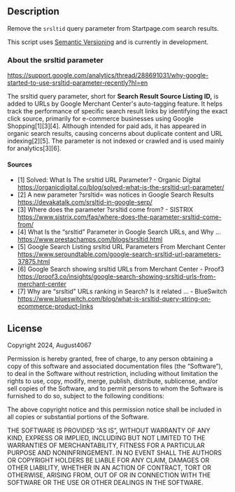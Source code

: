 ## Description

Remove the `srsltid` query parameter from Startpage.com search results.

This script uses [Semantic Versioning](https://semver.org/) and is currently in development.

### About the srsltid parameter

https://support.google.com/analytics/thread/288691031/why-google-started-to-use-srsltid-parameter-recently?hl=en

The srsltid query parameter, short for **Search Result Source Listing ID,** is added to URLs by Google Merchant Center's auto-tagging feature. It helps track the performance of specific search result links by identifying the exact click source, primarily for e-commerce businesses using Google Shopping[1][3][4]. Although intended for paid ads, it has appeared in organic search results, causing concerns about duplicate content and URL indexing[2][5]. The parameter is not indexed or crawled and is used mainly for analytics[3][6].

#### Sources

- [1] Solved: What Is The srsltid URL Parameter? - Organic Digital https://organicdigital.co/blog/solved-what-is-the-srsltid-url-parameter/
- [2] A new parameter ?srsltid= was notices in Google Search Results https://devakatalk.com/srsltid-in-google-serp/
- [3] Where does the parameter ?srsltid come from? - SISTRIX https://www.sistrix.com/faq/where-does-the-parameter-srsltid-come-from/
- [4] What Is the “srsltid” Parameter in Google Search URLs, and Why ... https://www.prestachamps.com/blogs/srsltid.html
- [5] Google Search Listing srsltid URL Parameters From Merchant Center https://www.seroundtable.com/google-search-srsltid-url-parameters-37875.html
- [6] Google Search showing srsltid URLs from Merchant Center - Proof3 https://proof3.co/insights/google-search-showing-srsltid-urls-from-merchant-center
- [7] Why are “srsltid” URLs ranking in Search? Is it related ... - BlueSwitch https://www.blueswitch.com/blog/what-is-srsltid-query-string-on-ecommerce-product-links


## License



Copyright 2024, August4067

Permission is hereby granted, free of charge, to any person obtaining a copy of this software and associated documentation files (the “Software”), to deal in the Software without restriction, including without limitation the rights to use, copy, modify, merge, publish, distribute, sublicense, and/or sell copies of the Software, and to permit persons to whom the Software is furnished to do so, subject to the following conditions:

The above copyright notice and this permission notice shall be included in all copies or substantial portions of the Software.

THE SOFTWARE IS PROVIDED “AS IS”, WITHOUT WARRANTY OF ANY KIND, EXPRESS OR IMPLIED, INCLUDING BUT NOT LIMITED TO THE WARRANTIES OF MERCHANTABILITY, FITNESS FOR A PARTICULAR PURPOSE AND NONINFRINGEMENT. IN NO EVENT SHALL THE AUTHORS OR COPYRIGHT HOLDERS BE LIABLE FOR ANY CLAIM, DAMAGES OR OTHER LIABILITY, WHETHER IN AN ACTION OF CONTRACT, TORT OR OTHERWISE, ARISING FROM, OUT OF OR IN CONNECTION WITH THE SOFTWARE OR THE USE OR OTHER DEALINGS IN THE SOFTWARE.

